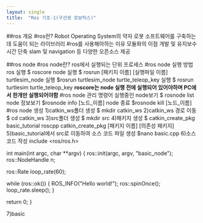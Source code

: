 ```yaml
---
layout: single
title:  "Ros 기초-1(구선생 로보틱스)"
---
```

##ros 개요
#ros란?
Robot Operating System의 약자
로봇 소프트웨어를 구축하는데 도움이 되는 라이브러리
#ros를 사용해아하는 이유
모듈화의 이점
개발 및 유지보수 시간 단축
slam 및 navigation 등 다양한 오픈소스 제공

##ros node
#ros node란?
ros에서 실행되는 단위 프로세스
#ros node 실행 방법
ros 실행
$ roscore
node 실행
$ rosrun [패키지 이름] [실행파일 이름]
turtlesim_node 실행
$rosrun turtlesim_node
turtle_teleop_key 실행
$ rosrun turtlesim turtle_teleop_key
**roscore는 node 실행 전에 실행되어 있어야하며 PC에서 한개만 실행되어야함**
#ros node 관리 명령어
실행중인 node보기
$ rosnode list
node 정보보기
$rosnode info [노드_이름]
node 종료
$rosnode kill [노드_이름]
#ros node 생성
1)catkin_ws폴더 생성
$ mkdir catkin_ws
2)catkin_ws 경로 이동
$ cd catkin_ws
3)src폴더 생성
$ mkdir src
4)패키지 생성
$ catkin_create_pkg basic_tutorial roscpp
catkin_create_pkg [패키지 이름] [의존성 패키지]
5)basic_tutorial에서 src로 이동하여 소스 코드 파일 생성
$nano basic.cpp
6)소스 코드 작성
include <ros/ros.h>

int main(int argc, char **argv)
{
  ros::init(argc, argv, "basic_node");
  ros::NodeHandle n;

  ros::Rate loop_rate(60);

  while (ros::ok())
  {
    ROS_INFO("Hello world!");
    ros::spinOnce();
    loop_rate.sleep();
  }

  return 0;
}

7)basic
